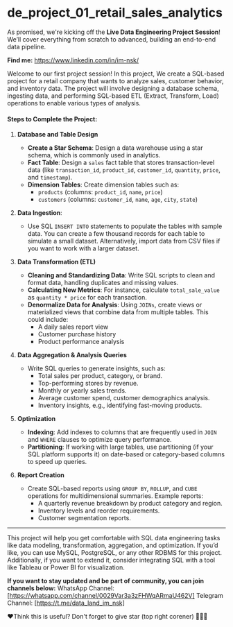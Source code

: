 # de_project_01_retail_sales_analytics
As promised, we're kicking off the **Live Data Engineering Project Session**! We’ll cover everything from scratch to advanced, building an end-to-end data pipeline.

**Find me:** https://www.linkedin.com/in/im-nsk/

Welcome to our first project session! In this project, We create a SQL-based project for a retail company that wants to analyze sales, customer behavior, and inventory data. The project will involve designing a database schema, ingesting data, and performing SQL-based ETL (Extract, Transform, Load) operations to enable various types of analysis.

#### Steps to Complete the Project:
1. **Database and Table Design**
    - **Create a Star Schema**: Design a data warehouse using a star schema, which is commonly used in analytics.
    - **Fact Table**: Design a `sales` fact table that stores transaction-level data (like `transaction_id`, `product_id`, `customer_id`, `quantity`, `price`, and `timestamp`).
    - **Dimension Tables**: Create dimension tables such as:
        - `products` (columns: `product_id`, `name`, `price`)
        - `customers` (columns: `customer_id`, `name`, `age`, `city`, `state`)
          
2. **Data Ingestion**:
    - Use SQL `INSERT INTO` statements to populate the tables with sample data. You can create a few thousand records for each table to simulate a small dataset. Alternatively, import data from CSV files if you want to work with a larger dataset.
      
3. **Data Transformation (ETL)**
    - **Cleaning and Standardizing Data**: Write SQL scripts to clean and format data, handling duplicates and missing values.
    - **Calculating New Metrics**: For instance, calculate `total_sale_value` as `quantity * price` for each transaction.
    - **Denormalize Data for Analysis**: Using `JOINs`, create views or materialized views that combine data from multiple tables. This could include:
        - A daily sales report view
        - Customer purchase history
        - Product performance analysis
          
4. **Data Aggregation & Analysis Queries**
    - Write SQL queries to generate insights, such as:
        - Total sales per product, category, or brand.
        - Top-performing stores by revenue.
        - Monthly or yearly sales trends.
        - Average customer spend, customer demographics analysis.
        - Inventory insights, e.g., identifying fast-moving products.
        
5. **Optimization**
    - **Indexing**: Add indexes to columns that are frequently used in `JOIN` and `WHERE` clauses to optimize query performance.
    - **Partitioning**: If working with large tables, use partitioning (if your SQL platform supports it) on date-based or category-based columns to speed up queries.
      
6. **Report Creation**
    - Create SQL-based reports using `GROUP BY`, `ROLLUP`, and `CUBE` operations for multidimensional summaries. Example reports:
        - A quarterly revenue breakdown by product category and region.
        - Inventory levels and reorder requirements.
        - Customer segmentation reports.
---

This project will help you get comfortable with SQL data engineering tasks like data modeling, transformation, aggregation, and optimization. If you’d like, you can use MySQL, PostgreSQL, or any other RDBMS for this project. Additionally, if you want to extend it, consider integrating SQL with a tool like Tableau or Power BI for visualization.


**If you want to stay updated and be part of community, you can join channels below:**
WhatsApp Channel: [https://whatsapp.com/channel/0029Var3a3zFHWqARmaU462V] 
Telegram Channel: [https://t.me/data_land_im_nsk]

❤️Think this is useful? Don't forget to give star (top right corener) 🌟🌟🌟
